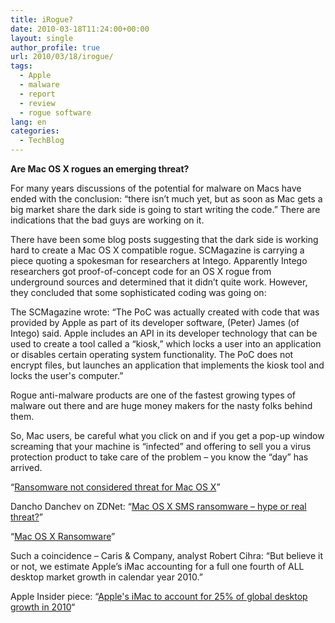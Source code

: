 ```yaml
---
title: iRogue?
date: 2010-03-18T11:24:00+00:00
layout: single
author_profile: true
url: 2010/03/18/irogue/
tags:
  - Apple
  - malware
  - report
  - review
  - rogue software
lang: en
categories: 
  - TechBlog
---
```

**Are Mac OS X rogues an emerging threat?**

For many years discussions of the potential for malware on Macs have ended with the conclusion: “there isn’t much yet, but as soon as Mac gets a big market share the dark side is going to start writing the code.” There are indications that the bad guys are working on it.

There have been some blog posts suggesting that the dark side is working hard to create a Mac OS X compatible rogue. SCMagazine is carrying a piece quoting a spokesman for researchers at Intego. Apparently Intego researchers got proof-of-concept code for an OS X rogue from underground sources and determined that it didn’t quite work. However, they concluded that some sophisticated coding was going on:

The SCMagazine wrote: “The PoC was actually created with code that was provided by Apple as part of its developer software, (Peter) James (of Intego) said. Apple includes an API in its developer technology that can be used to create a tool called a “kiosk,” which locks a user into an application or disables certain operating system functionality. The PoC does not encrypt files, but launches an application that implements the kiosk tool and locks the user's computer.”

Rogue anti-malware products are one of the fastest growing types of malware out there and are huge money makers for the nasty folks behind them.

So, Mac users, be careful what you click on and if you get a pop-up window screaming that your machine is “infected” and offering to sell you a virus protection product to take care of the problem – you know the “day” has arrived.

“[Ransomware not considered threat for Mac OS X](http://www.scmagazineus.com/ransomware-not-considered-threat-for-mac-os-x/article/165919/)”

Dancho Danchev on ZDNet: “[Mac OS X SMS ransomware – hype or real threat?](http://blogs.zdnet.com/security/?p=5731&tag=col1;post-5731)”

“[Mac OS X Ransomware](http://ithreats.net/2010/03/16/mac-os-x-ransomware/)”

Such a coincidence – Caris & Company, analyst Robert Cihra: “But believe it or not, we estimate Apple’s iMac accounting for a full one fourth of ALL desktop market growth in calendar year 2010.”

Apple Insider piece: “[Apple's iMac to account for 25% of global desktop growth in 2010](http://www.appleinsider.com/articles/10/03/17/apples_imac_to_account_for_25_of_global_desktop_growth_in_2010.html)“
